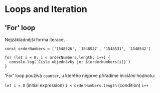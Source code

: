 # Loops and Iteration

## 'For' loop

Nejzákladnější forma iterace.

```
const orderNumbers = ['1548526', '1548527', '1548531', '1548542']

for (let i = 0; i < orderNumbers.length, i++) {
  console.log(`Číslo objednávky je: ${orderNumbers[i]}`)
}
```

'For' loop používá `counter`, u kterého nejprve přiřadíme iniciální hodnotu:

`let i = 0` (initial expression)
`i < orderNumbers.length` (condition)
`i++`
